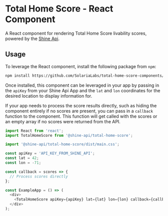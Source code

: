 # Total Home Score - React Component
A React component for rendering Total Home Score livability scores, powered by the [Shine Api](https://developers.solarialabs.com).

## Usage 
To leverage the React component, install the following package from `npm`:

```bash
npm install https://github.com/SolariaLabs/total-home-score-components/releases/download/v0.1.0/shine-api-total-home-score-0.1.0.tgz
```

Once installed, this component can be leveraged in your app by passing in the `apiKey` from your Shine Api App and the `lat` and `lon` coordinates for the desired location to display information for.

If your app needs to process the score results directly, such as hiding the component entirely if no scores are present, you can pass in a `callback` function to the component. This function will get called with the scores or an empty array if no scores were returned from the API.

```javascript
import React from 'react';
import TotalHomeScore from '@shine-api/total-home-score';

import '@shine-api/total-home-score/dist/main.css';

const apiKey = 'API_KEY_FROM_SHINE_API';
const lat = 42;
const lon = -71;

const callback = scores => {
  // Process scores directly
};

const ExampleApp = () => (
  <div>
    <TotalHomeScore apiKey={apiKey} lat={lat} lon={lon} callback={callback} />
  </div>
);
```
